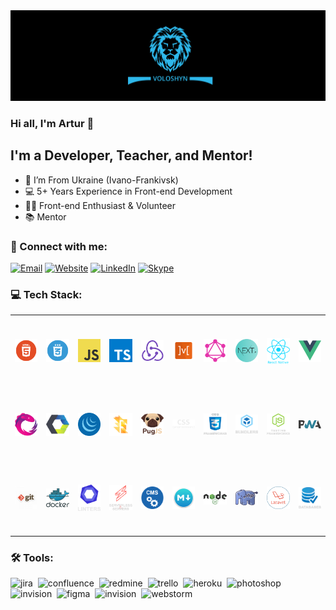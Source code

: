 <img src="./assets/preview.png" alt="Preview"/>

### Hi all, I'm Artur 👋

## I'm a Developer, Teacher, and Mentor!

- 📍 I’m From Ukraine (Ivano-Frankivsk)
- 💻 5+ Years Experience in Front-end Development
- 👨‍💻 Front-end Enthusiast & Volunteer
- 📚 Mentor

### 🤝 Connect with me:

[<img alt="Email" src="https://img.shields.io/badge/email-D14836.svg?&style=for-the-badge&logo=gmail&logoColor=fff"/>][email]
[<img alt="Website" src="https://img.shields.io/badge/website-3423A6.svg?&style=for-the-badge&logo=google-chrome&logoColor=fff"/>][website]
[<img alt="LinkedIn" src="https://img.shields.io/badge/linkedin-0077B5.svg?&style=for-the-badge&logo=linkedin&logoColor=fff"/>][linkedin]
[<img alt="Skype" src="https://img.shields.io/badge/skype-1eaff1.svg?&style=for-the-badge&logo=skype&logoColor=fff"/>][skype]

### 💻 Tech Stack:

<table align="center">
  <tr>
    <td align="center" width="140" height="112.43">
      <img src="./assets/skills/frontend/html.png" alt="HTML" title="HTML"/>
    </td>
    <td align="center" width="140" height="112.43">
      <img src="./assets/skills/frontend/css.png" alt="CSS" title="CSS"/>
    </td>
    <td align="center" width="140" height="112.43">
      <img src="./assets/skills/frontend/js.png" alt="JavaScript" title="JavaScript"/>
    </td>
    <td align="center" width="140" height="112.43">
      <img src="./assets/skills/frontend/ts.png" alt="TypeScript" title="TypeScript"/>
    </td>
    <td align="center" width="140" height="112.43">
      <img src="./assets/skills/frontend/redux.png"
           alt="Redux, as well as technologies such as Redux-Saga and Redux-Thunk"
           title="Redux, as well as technologies such as Redux-Saga and Redux-Thunk"/>
    </td>
    <td align="center" width="140" height="112.43">
      <img src="./assets/skills/frontend/mobx.png" alt="MobX" title="MobX"/>
    </td>
    <td align="center" width="140" height="112.43">
      <img src="./assets/skills/frontend/graphql.png" alt="GraphQL and Apollo"
           title="GraphQL and Apollo"/>
    </td>
    <td align="center" width="140" height="112.43">
      <img src="./assets/skills/frontend/next.png" alt="Next.js" title="Next.js"/>
    </td>
    <td align="center" width="140" height="112.43">
      <img src="./assets/skills/frontend/react_native.png" alt="React Native" title="React Native"/>
    </td>
    <td align="center" width="140" height="112.43">
      <img src="./assets/skills/frontend/vue.png"
           alt="Vue, as well as technologies such as Nuxt.js and Vuex"
           title="Vue, as well as technologies such as Nuxt.js and Vuex"
      />
    </td>
  </tr>
  <tr>
    <td align="center" width="140" height="112.43">
      <img src="./assets/skills/frontend/rxjs.png" alt="RxJS" title="RxJS"/>
    </td>
    <td align="center" width="140" height="112.43">
      <img src="./assets/skills/frontend/web_components.png"
           alt="Web Components, as well as technologies such as Stencil.js, Polymer, Bit, Lit-html and Clarity Core"
           title="Web Components, as well as technologies such as Stencil.js, Polymer, Bit, Lit-html and Clarity Core"
      />
    </td>
    <td align="center" width="140" height="112.43">
      <img src="./assets/skills/frontend/jquery.png" alt="jQuery" title="jQuery"/>
    </td>
    <td align="center" width="140" height="112.43">
      <img src="./assets/skills/frontend/flow.png" alt="Flow" title="Flow"/>
    </td>
    <td align="center" width="140" height="112.43">
      <img src="./assets/skills/frontend/pug.png" alt="Pug" title="Pug"/>
    </td>
    <td align="center" width="140" height="112.43">
      <img src="./assets/skills/frontend/css_preprocessors.png"
           alt="CSS preprocessors such as SASS, LESS, Stylus and PostCSS"
           title="CSS preprocessors such as SASS, LESS, Stylus and PostCSS"
      />
    </td>
    <td align="center" width="140" height="112.43">
      <img src="./assets/skills/frontend/css_frameworks.png"
           alt="CSS frameworks such as Bootstrap, Materialize, Foundation, Skeleton and Tailwind CSS"
           title="CSS frameworks such as Bootstrap, Materialize, Foundation, Skeleton and Tailwind CSS"
      />
    </td>
    <td align="center" width="140" height="112.43">
      <img src="./assets/skills/frontend/bundlers.png"
           alt="Bundlers and task managers such as Webpack, Gulp, Rollup.js, Parcel Snowpack and Bower"
           title="Bundlers and task managers such as Webpack, Gulp, Rollup.js, Parcel Snowpack and Bower"
      />
    </td>
    <td align="center" width="140" height="112.43">
      <img src="./assets/skills/frontend/js_testing_frameworks.png"
           alt="JS testing utilities such as Jest, Enzyme, Testing Library (RTL), Cypress, Mocha, Karma, Jasmine and Chai"
           title="JS testing utilities such as Jest, Enzyme, Testing Library (RTL), Cypress, Mocha, Karma, Jasmine and Chai"/>
    </td>
    <td align="center" width="140" height="112.43">
      <img src="./assets/skills/frontend/pwa.png" alt="PWA and AMP" title="PWA and AMP"/>
    </td>
  </tr>
  <tr>
    <td align="center" width="140" height="112.43">
      <img src="./assets/skills/other/git.png"
           alt="Git, as well as technologies such as GitHub, GitLab and Bitbucket"
           title="Git, as well as technologies such as GitHub, GitLab and Bitbucket"/>
    </td>
    <td align="center" width="140" height="112.43">
      <img src="./assets/skills/other/docker.svg" alt="Docker" title="Docker"/>
    </td>
    <td align="center" width="140" height="112.43">
      <img src="./assets/skills/other/linters.png"
           alt="Linters and code formatters such as ESLint, Stylelint and Prettier"
           title="Linters and code formatters such as ESLint, Stylelint and Prettier"/>
    </td>
    <td align="center" width="140" height="112.43">
      <img src="./assets/skills/other/serverless_&_servers.png"
           alt="Serverless and servers such as AWS, Azure, GCP, Firebase, Nginx and Apache"
           title="Serverless and servers such as AWS, Azure, GCP, Firebase, Nginx and Apache"/>
    </td>
    <td align="center" width="140" height="112.43">
      <img src="./assets/skills/other/cms.png" alt="CMS's such as Expression.Cloud and WordPress"
           title="CMS's such as Expression.Cloud and WordPress"/>
    </td>
    <td align="center" width="140" height="112.43">
      <img src="./assets/skills/other/markdown.png" alt="Markdown" title="Markdown"/>
    </td>
    <td align="center" width="140" height="112.43">
      <img src="./assets/skills/backand/nodejs.png" alt="Node.js" title="Node.js"/>
    </td>
    <td align="center" width="140" height="112.43">
      <img src="./assets/skills/backand/php.png" alt="PHP" title="PHP"/>
    </td>
    <td align="center" width="140" height="112.43">
      <img src="./assets/skills/backand/laravel.png" alt="Laravel" title="Laravel"/>
    </td>
    <td align="center" width="140" height="112.43">
      <img src="./assets/skills/backand/databases.png"
           alt="Databases such as MySQL, PostgreSQL, MongoDB and Firebase"
           title="Databases such as MySQL, PostgreSQL, MongoDB and Firebase"/>
    </td>
  </tr>
</table>

### 🛠 Tools:

<img alt="jira" src="https://img.shields.io/badge/jira-056386.svg?&style=for-the-badge&logo=jira&logoColor=fff&logoWidth=20&labelColor=2eb8eb"/>&nbsp;
<img alt="confluence" src="https://img.shields.io/badge/confluence-056386.svg?&style=for-the-badge&logo=confluence&logoColor=fff&logoWidth=20&labelColor=2eb8eb"/>&nbsp;
<img alt="redmine" src="https://img.shields.io/badge/redmine-056386.svg?&style=for-the-badge&logo=redmine&logoColor=fff&logoWidth=20&labelColor=2eb8eb"/>&nbsp;
<img alt="trello" src="https://img.shields.io/badge/trello-056386.svg?&style=for-the-badge&logo=trello&logoColor=fff&logoWidth=20&labelColor=2eb8eb"/>&nbsp;
<img alt="heroku" src="https://img.shields.io/badge/heroku-056386.svg?&style=for-the-badge&logo=heroku&logoColor=fff&logoWidth=20&labelColor=2eb8eb"/>&nbsp;
<img alt="photoshop" src="https://img.shields.io/badge/photoshop-056386.svg?&style=for-the-badge&logo=adobe-photoshop&logoColor=fff&logoWidth=20&labelColor=2eb8eb"/>&nbsp;
<img alt="invision" src="https://img.shields.io/badge/invision-056386.svg?&style=for-the-badge&logo=invision&logoColor=fff&logoWidth=20&labelColor=2eb8eb"/>&nbsp;
<img alt="figma" src="https://img.shields.io/badge/figma-056386.svg?&style=for-the-badge&logo=figma&logoColor=fff&logoWidth=20&labelColor=2eb8eb"/>&nbsp;
<img alt="invision" src="https://img.shields.io/badge/invision-056386.svg?&style=for-the-badge&logo=invision&logoColor=fff&logoWidth=20&labelColor=2eb8eb"/>&nbsp;
<img alt="webstorm" src="https://img.shields.io/badge/webstorm-056386.svg?&style=for-the-badge&logo=webstorm&logoColor=fff&logoWidth=20&labelColor=2eb8eb"/>&nbsp;

[linkedin]: https://www.linkedin.com/in/artur-voloshyn-4439b61a4/
[email]: mailto:arthurvoloshyn@gmail.com
[skype]: skype:live:32d04c9d781e2d24?chat
[website]: https://arturvoloshyn.herokuapp.com/
